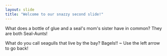```yaml
---
layout: slide
title: "Welcome to our snazzy second slide!"
---
```

What does a bottle of glue and a seal's mom's sister have in common?
They are both Seal-Aunts!

What do you call seagulls that live by the bay?
Bagels!!
~
Use the left arrow to go back!
